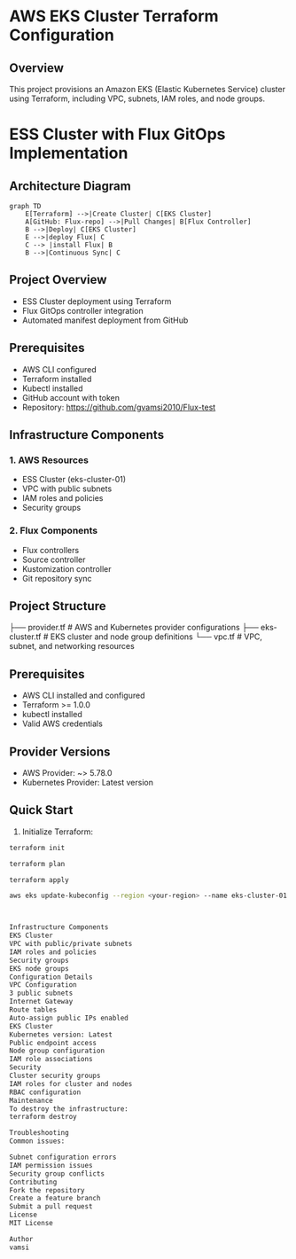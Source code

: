 # AWS EKS Cluster Terraform Configuration

## Overview
This project provisions an Amazon EKS (Elastic Kubernetes Service) cluster using Terraform, including VPC, subnets, IAM roles, and node groups.

# ESS Cluster with Flux GitOps Implementation

## Architecture Diagram
```mermaid
graph TD
    E[Terraform] -->|Create Cluster| C[EKS Cluster]
    A[GitHub: Flux-repo] -->|Pull Changes| B[Flux Controller]
    B -->|Deploy| C[EKS Cluster]
    E -->|deploy Flux| C
    C --> |install Flux| B
    B -->|Continuous Sync| C
```

## Project Overview
- ESS Cluster deployment using Terraform
- Flux GitOps controller integration
- Automated manifest deployment from GitHub

## Prerequisites
- AWS CLI configured
- Terraform installed
- Kubectl installed
- GitHub account with token
- Repository: https://github.com/gvamsi2010/Flux-test

## Infrastructure Components
### 1. AWS Resources
- ESS Cluster (eks-cluster-01)
- VPC with public subnets
- IAM roles and policies
- Security groups

### 2. Flux Components
- Flux controllers
- Source controller
- Kustomization controller
- Git repository sync

## Project Structure
├── provider.tf # AWS and Kubernetes provider configurations ├── eks-cluster.tf # EKS cluster and node group definitions └── vpc.tf # VPC, subnet, and networking resources
## Prerequisites
- AWS CLI installed and configured
- Terraform >= 1.0.0
- kubectl installed
- Valid AWS credentials

## Provider Versions
- AWS Provider: ~> 5.78.0
- Kubernetes Provider: Latest version

## Quick Start
1. Initialize Terraform:
```bash
terraform init

terraform plan

terraform apply

aws eks update-kubeconfig --region <your-region> --name eks-cluster-01



Infrastructure Components
EKS Cluster
VPC with public/private subnets
IAM roles and policies
Security groups
EKS node groups
Configuration Details
VPC Configuration
3 public subnets
Internet Gateway
Route tables
Auto-assign public IPs enabled
EKS Cluster
Kubernetes version: Latest
Public endpoint access
Node group configuration
IAM role associations
Security
Cluster security groups
IAM roles for cluster and nodes
RBAC configuration
Maintenance
To destroy the infrastructure:
terraform destroy

Troubleshooting
Common issues:

Subnet configuration errors
IAM permission issues
Security group conflicts
Contributing
Fork the repository
Create a feature branch
Submit a pull request
License
MIT License

Author
vamsi